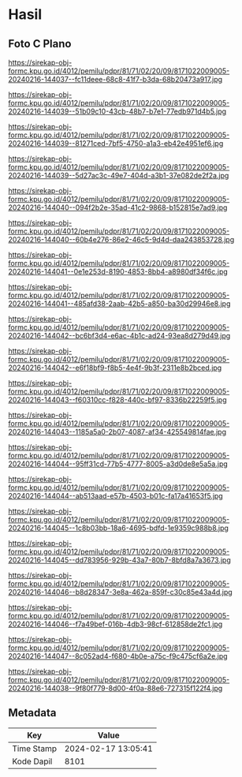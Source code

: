 # Hasil

## Foto C Plano

https://sirekap-obj-formc.kpu.go.id/4012/pemilu/pdpr/81/71/02/20/09/8171022009005-20240216-144037--fc11deee-68c8-41f7-b3da-68b20473a917.jpg

https://sirekap-obj-formc.kpu.go.id/4012/pemilu/pdpr/81/71/02/20/09/8171022009005-20240216-144039--51b09c10-43cb-48b7-b7e1-77edb971d4b5.jpg

https://sirekap-obj-formc.kpu.go.id/4012/pemilu/pdpr/81/71/02/20/09/8171022009005-20240216-144039--81271ced-7bf5-4750-a1a3-eb42e4951ef6.jpg

https://sirekap-obj-formc.kpu.go.id/4012/pemilu/pdpr/81/71/02/20/09/8171022009005-20240216-144039--5d27ac3c-49e7-404d-a3b1-37e082de2f2a.jpg

https://sirekap-obj-formc.kpu.go.id/4012/pemilu/pdpr/81/71/02/20/09/8171022009005-20240216-144040--094f2b2e-35ad-41c2-9868-b152815e7ad9.jpg

https://sirekap-obj-formc.kpu.go.id/4012/pemilu/pdpr/81/71/02/20/09/8171022009005-20240216-144040--60b4e276-86e2-46c5-9d4d-daa243853728.jpg

https://sirekap-obj-formc.kpu.go.id/4012/pemilu/pdpr/81/71/02/20/09/8171022009005-20240216-144041--0e1e253d-8190-4853-8bb4-a8980df34f6c.jpg

https://sirekap-obj-formc.kpu.go.id/4012/pemilu/pdpr/81/71/02/20/09/8171022009005-20240216-144041--485afd38-2aab-42b5-a850-ba30d29946e8.jpg

https://sirekap-obj-formc.kpu.go.id/4012/pemilu/pdpr/81/71/02/20/09/8171022009005-20240216-144042--bc6bf3d4-e6ac-4b1c-ad24-93ea8d279d49.jpg

https://sirekap-obj-formc.kpu.go.id/4012/pemilu/pdpr/81/71/02/20/09/8171022009005-20240216-144042--e6f18bf9-f8b5-4e4f-9b3f-2311e8b2bced.jpg

https://sirekap-obj-formc.kpu.go.id/4012/pemilu/pdpr/81/71/02/20/09/8171022009005-20240216-144043--f60310cc-f828-440c-bf97-8336b22259f5.jpg

https://sirekap-obj-formc.kpu.go.id/4012/pemilu/pdpr/81/71/02/20/09/8171022009005-20240216-144043--1185a5a0-2b07-4087-af34-425549814fae.jpg

https://sirekap-obj-formc.kpu.go.id/4012/pemilu/pdpr/81/71/02/20/09/8171022009005-20240216-144044--95ff31cd-77b5-4777-8005-a3d0de8e5a5a.jpg

https://sirekap-obj-formc.kpu.go.id/4012/pemilu/pdpr/81/71/02/20/09/8171022009005-20240216-144044--ab513aad-e57b-4503-b01c-fa17a41653f5.jpg

https://sirekap-obj-formc.kpu.go.id/4012/pemilu/pdpr/81/71/02/20/09/8171022009005-20240216-144045--1c8b03bb-18a6-4695-bdfd-1e9359c988b8.jpg

https://sirekap-obj-formc.kpu.go.id/4012/pemilu/pdpr/81/71/02/20/09/8171022009005-20240216-144045--dd783956-929b-43a7-80b7-8bfd8a7a3673.jpg

https://sirekap-obj-formc.kpu.go.id/4012/pemilu/pdpr/81/71/02/20/09/8171022009005-20240216-144046--b8d28347-3e8a-462a-859f-c30c85e43a4d.jpg

https://sirekap-obj-formc.kpu.go.id/4012/pemilu/pdpr/81/71/02/20/09/8171022009005-20240216-144046--f7a49bef-016b-4db3-98cf-612858de2fc1.jpg

https://sirekap-obj-formc.kpu.go.id/4012/pemilu/pdpr/81/71/02/20/09/8171022009005-20240216-144047--8c052ad4-f680-4b0e-a75c-f9c475cf6a2e.jpg

https://sirekap-obj-formc.kpu.go.id/4012/pemilu/pdpr/81/71/02/20/09/8171022009005-20240216-144038--9f80f779-8d00-4f0a-88e6-727315f122f4.jpg


## Metadata

| Key        | Value               |
| ---------- | ------------------- |
| Time Stamp | 2024-02-17 13:05:41 |
| Kode Dapil | 8101                |



